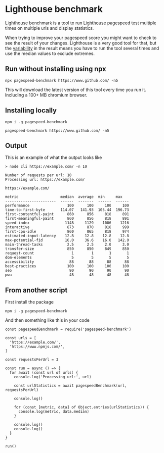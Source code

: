 # Lighthouse benchmark

Lighthouse benchmark is a tool to run [Lighthouse](https://github.com/GoogleChrome/lighthouse) pagespeed test multiple times on multiple urls and display statistics.

When trying to improve your pagespeed score you might want to check to see the result of your changes. Lighthouse is a very good tool for that, but the [variability](https://developers.google.com/web/tools/lighthouse/variability) in the result means you have to run the tool several times and use the median values to exclude extremes.

## Run without installing using npx
```
npx pagespeed-benchmark https://www.github.com/ -n5
```

This will download the latest version of this tool every time you run it. Including a 100+ MB chromium browser.

## Installing locally
```
npm i -g pagespeed-benchmark

pagespeed-benchmark https://www.github.com/ -n5
```

## Output
This is an example of what the output looks like

```
> node cli https://example.com/ -n 10

Number of requests per url: 10
Processing url: https://example.com/

https://example.com/

metric                   median  average  min     max
-----------------------  ------  -------  ------  ------
performance                 100      100     100     100
time-to-first-byte       114.07   141.93  105.44  196.73
first-contentful-paint      860      856     818     891
first-meaningful-paint      860      856     818     891
speed-index                1148     1129    1006    1216
interactive                 873      870     818     999
first-cpu-idle              860      865     818     974
estimated-input-latency    12.8     12.8    12.8    12.8
max-potential-fid          16.0     36.6    16.0   142.0
main-thread-tasks           2.5      2.5     2.0     3.0
transfer-size               850      850     849     850
request-count                 1        1       1       1
dom-elements                  5        5       5       5
accessibility                88       88      88      88
best-practices              100      100     100     100
seo                          90       90      90      90
pwa                          48       48      48      48
```

## From another script

First install the package

```
npm i -g pagespeed-benchmark
```

And then something like this in your code
```
const pagespeedBenchmark = require('pagespeed-benchmark')

const urls = [
  'https://example.com/',
  'https://www.npmjs.com/',
]

const requestsPerUrl = 3

const run = async () => {
  for await (const url of urls) {
    console.log('Processing url:', url)

    const urlStatistics = await pagespeedBenchmark(url, requestsPerUrl)

    console.log()

    for (const [metric, data] of Object.entries(urlStatistics)) {
      console.log(metric, data.median)
    }

    console.log()
    console.log()
  }
}

run()
```
